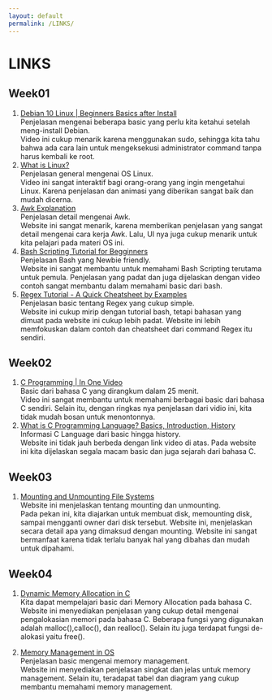 ```yaml
---
layout: default
permalink: /LINKS/
---
```


# LINKS
## Week01
1. [Debian 10 Linux | Beginners Basics after Install](https://www.youtube.com/watch?v=GNCwot8byqE)<br>
Penjelasan mengenai beberapa basic yang perlu kita ketahui setelah meng-install Debian.<br>
Video ini cukup menarik karena menggunakan sudo, sehingga kita tahu bahwa ada cara lain untuk mengeksekusi administrator command tanpa harus kembali ke root.<br>
2. [What is Linux?](https://www.youtube.com/watch?v=zA3vmx0GaO8)<br>
Penjelasan general mengenai OS Linux.<br>
Video ini sangat interaktif bagi orang-orang yang ingin mengetahui Linux. Karena penjelasan dan animasi yang diberikan sangat baik dan mudah dicerna.<br>
3. [Awk Explanation](https://www.grymoire.com/Unix/Awk.html)<br>
Penjelasan detail mengenai Awk.<br>
Website ini sangat menarik, karena memberikan penjelasan yang sangat detail mengenai cara kerja Awk. Lalu, UI nya juga cukup menarik untuk kita pelajari pada materi OS ini.<br>
4. [Bash Scripting Tutorial for Begginners](https://linuxconfig.org/bash-scripting-tutorial-for-beginners)<br>
Penjelasan Bash yang Newbie friendly.<br>
Website ini sangat membantu untuk memahami Bash Scripting terutama untuk pemula. Penjelasan yang padat dan juga dijelaskan dengan video contoh sangat membantu dalam memahami basic dari bash.<br>
5. [Regex Tutorial - A Quick Cheatsheet by Examples](https://medium.com/factory-mind/regex-tutorial-a-simple-cheatsheet-by-examples-649dc1c3f285)<br>
Penjelasan basic tentang Regex yang cukup simple.<br>
Website ini cukup mirip dengan tutorial bash, tetapi bahasan yang dimuat pada website ini cukup lebih padat. Website ini lebih memfokuskan dalam contoh dan cheatsheet dari command Regex itu sendiri.<br>

## Week02
1. [C Programming | In One Video](https://www.youtube.com/watch?v=3lQEunpmtRA)<br>
Basic dari bahasa C yang dirangkum dalam 25 menit.<br>
Video ini sangat membantu untuk memahami berbagai basic dari bahasa C sendiri. Selain itu, dengan ringkas nya penjelasan dari vidio ini, kita tidak mudah bosan untuk menontonnya.<br>
2. [What is C Programming Language? Basics, Introduction, History](https://www.guru99.com/c-programming-language.html)
Informasi C Language dari basic hingga history.<br>
Website ini tidak jauh berbeda dengan link video di atas. Pada website ini kita dijelaskan segala macam basic dan juga sejarah dari bahasa C.<br>

## Week03
1. [Mounting and Unmounting File Systems](https://docs.oracle.com/cd/E19455-01/805-7228/6j6q7ueup/index.html)<br>
Website ini menjelaskan tentang mounting dan unmounting.<br>
Pada pekan ini, kita diajarkan untuk membuat disk, memounting disk, sampai mengganti owner dari disk tersebut. Website ini, menjelaskan secara detail apa yang dimaksud dengan mounting. Website ini sangat bermanfaat karena tidak terlalu banyak hal yang dibahas dan mudah untuk dipahami.<br>

## Week04
1. [Dynamic Memory Allocation in C](https://www.geeksforgeeks.org/dynamic-memory-allocation-in-c-using-malloc-calloc-free-and-realloc/)<br>
Kita dapat mempelajari basic dari Memory Allocation pada bahasa C.<br>
Website ini menyediakan penjelasan yang cukup detail mengenai pengalokasian memori pada bahasa C. Beberapa fungsi yang digunakan adalah malloc(),calloc(), dan realloc(). Selain itu juga terdapat fungsi de-alokasi yaitu free().<br>

2. [Memory Management in OS](https://www.guru99.com/os-memory-management.html)<br>
Penjelasan basic mengenai memory management.<br>
Website ini menyediakan penjelasan singkat dan jelas untuk memory management. Selain itu, teradapat tabel dan diagram yang cukup membantu memahami memory management.
